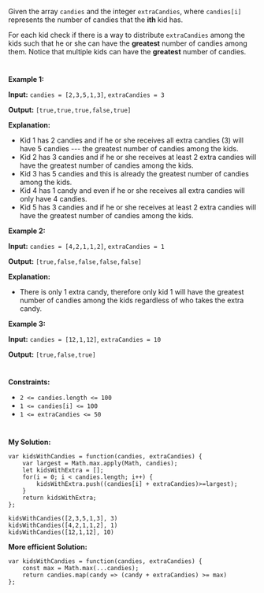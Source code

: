 Given the array `candies` and the integer `extraCandies`, where `candies[i]` represents the number of candies that the <b>ith</b> kid has.

For each kid check if there is a way to distribute `extraCandies` among the kids such that he or she can have the <b>greatest</b> number of candies among them. Notice that multiple kids can have the <b>greatest</b> number of candies.

 #
<b>Example 1:</b>

<b>Input:</b> `candies = [2,3,5,1,3]`, `extraCandies = 3`

<b>Output:</b> `[true,true,true,false,true]`

<b>Explanation: </b>

- Kid 1 has 2 candies and if he or she receives all extra candies (3) will have 5 candies --- the greatest number of candies among the kids. 
- Kid 2 has 3 candies and if he or she receives at least 2 extra candies will have the greatest number of candies among the kids. 
- Kid 3 has 5 candies and this is already the greatest number of candies among the kids. 
- Kid 4 has 1 candy and even if he or she receives all extra candies will only have 4 candies. 
- Kid 5 has 3 candies and if he or she receives at least 2 extra candies will have the greatest number of candies among the kids. 


<b>Example 2:</b>

<b>Input:</b> `candies = [4,2,1,1,2]`, `extraCandies = 1`

<b>Output:</b>  `[true,false,false,false,false]`

<b>Explanation: </b> 
- There is only 1 extra candy, therefore only kid 1 will have the greatest number of candies among the kids regardless of who takes the extra candy.


<b>Example 3:</b>

<b>Input:</b> `candies = [12,1,12]`, `extraCandies = 10`

<b>Output:</b>  `[true,false,true]`
 
 #
<b>Constraints: </b>

- `2 <= candies.length <= 100`
- `1 <= candies[i] <= 100`
- `1 <= extraCandies <= 50`

#
<b>My Solution: </b>
```
var kidsWithCandies = function(candies, extraCandies) {
    var largest = Math.max.apply(Math, candies);
    let kidsWithExtra = [];
    for(i = 0; i < candies.length; i++) {
        kidsWithExtra.push((candies[i] + extraCandies)>=largest);
    }
    return kidsWithExtra;
};

kidsWithCandies([2,3,5,1,3], 3)
kidsWithCandies([4,2,1,1,2], 1)
kidsWithCandies([12,1,12], 10)
```
<b>More efficient Solution: </b>

```
var kidsWithCandies = function(candies, extraCandies) {
    const max = Math.max(...candies);
    return candies.map(candy => (candy + extraCandies) >= max)
};
```
